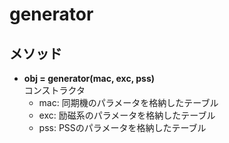 # generator

## メソッド

- **obj = generator(mac, exc, pss)**  
  コンストラクタ
  - mac: 同期機のパラメータを格納したテーブル
  - exc: 励磁系のパラメータを格納したテーブル
  - pss: PSSのパラメータを格納したテーブル
